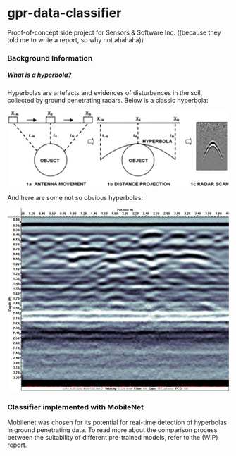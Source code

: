 # gpr-data-classifier

Proof-of-concept side project for Sensors & Software Inc.
((because they told me to write a report, so why not ahahaha))

### Background Information ###
##### What is a hyperbola? #####
Hyperbolas are artefacts and evidences of disturbances in the soil, collected by ground penetrating radars. Below is a classic hyperbola:

![](classic.jpg)

And here are some not so obvious hyperbolas:

![](example2.jpg)



### Classifier implemented with MobileNet ###




Mobilenet was chosen for its potential for real-time detection of hyperbolas in ground penetrating data. To read more about the comparison process between the suitability of different pre-trained models, refer to the (WIP) [report](report/uw-wkrpt-se.pdf). 




